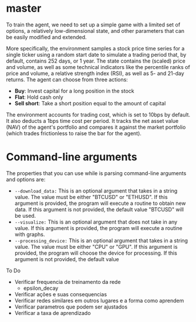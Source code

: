 # master

To train the agent, we need to set up a simple game with a limited set of options, a relatively low-dimensional state, and other parameters that can be easily modified and extended.

More specifically, the environment samples a stock price time series for a single ticker using a random start date to simulate a trading period that, by default, contains 252 days, or 1 year. The state contains the (scaled) price and volume, as well as some technical indicators like the percentile ranks of price and volume, a relative strength index (RSI), as well as 5- and 21-day returns. The agent can choose from three actions:

- **Buy**: Invest capital for a long position in the stock
- **Flat**: Hold cash only
- **Sell short**: Take a short position equal to the amount of capital

The environment accounts for trading cost, which is set to 10bps by default. It also deducts a 1bps time cost per period. It tracks the net asset value (NAV) of the agent's portfolio and compares it against the market portfolio (which trades frictionless to raise the bar for the agent).


# Command-line arguments

The properties that you can use while is parsing command-line arguments and options are: 

- `--download_data:` This is an optional argument that takes in a string value. The value must be either "BTCUSD" or "ETHUSD". If this argument is provided, the program will execute a routine to obtain new data. If this argument is not provided, the default value "BTCUSD" will be used.
- `--visualize:` This is an optional argument that does not take in any value. If this argument is provided, the program will execute a routine with graphs.
- `--processing_device:` This is an optional argument that takes in a string value. The value must be either "CPU" or "GPU". If this argument is provided, the program will choose the device for processing. If this argument is not provided, the default value


To Do

- Verificar frequencia de treinamento da rede
    - epsilon_decay
- Verificar ações e suas consequencias
- Verificar redes similares em outros lugares e a forma como aprendem
- Verificar parametros que podem ser ajustados
- Verificar a taxa de aprendizado